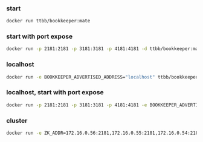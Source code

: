### start
```bash
docker run ttbb/bookkeeper:mate
```
### start with port expose
```bash
docker run -p 2181:2181 -p 3181:3181 -p 4181:4181 -d ttbb/bookkeeper:mate
```
### localhost
```bash
docker run -e BOOKKEEPER_ADVERTISED_ADDRESS="localhost" ttbb/bookkeeper:mate
```
### localhost, start with port expose
```bash
docker run -p 2181:2181 -p 3181:3181 -p 4181:4181 -e BOOKKEEPER_ADVERTISED_ADDRESS="localhost" -e BOOKIE_ROOT_LOGGER="DEBUG,INFO,CONSOLE" ttbb/bookkeeper:mate
```
### cluster
```bash
docker run -e ZK_ADDR=172.16.0.56:2181,172.16.0.55:2181,172.16.0.54:2181 -e HOSTNAME=test-bookkeeper-0 -d ttbb/bookkeeper:cluster
```